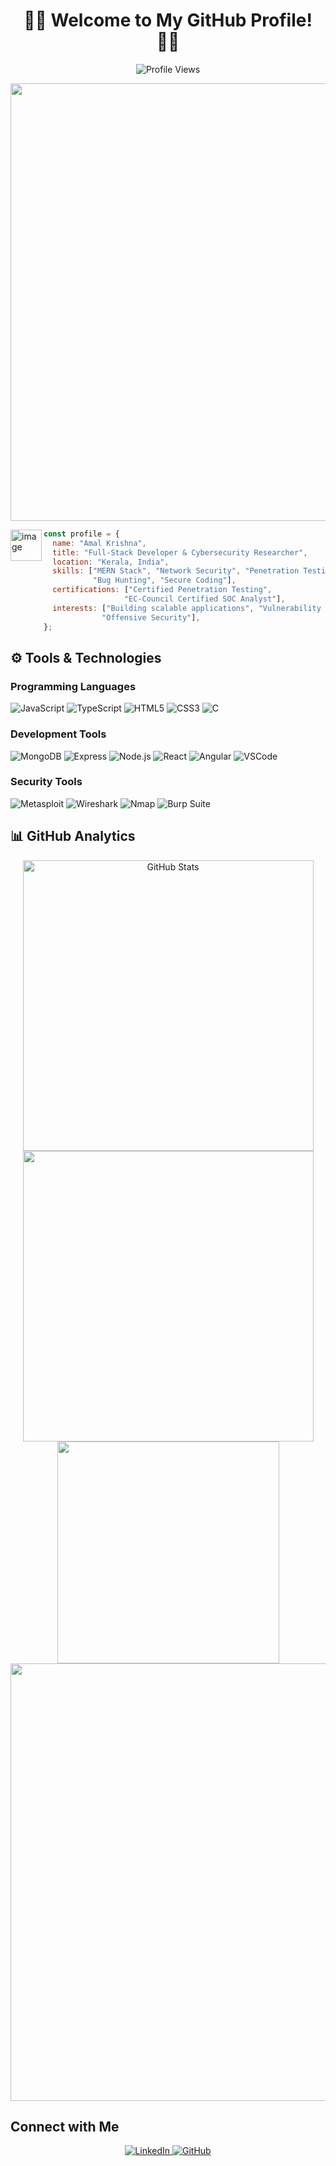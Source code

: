 <div align="center">
  <h1>👨‍💻 Welcome to My GitHub Profile! 👨‍💻</h1>
  <p><img src="https://komarev.com/ghpvc/?username=C00LPIXER&color=red" alt="Profile Views"></p>
</div>
<p align="center">
  <img src="https://github-profile-summary-cards.vercel.app/api/cards/profile-details?username=C00LPIXER&theme=github_dark&hide_border=true&title_color=FF0000&text_color=FF0000&border_color=FF0000" width="700"/>  
</p>

<img src="https://avatars.githubusercontent.com/u/170101755?v=4" align="left" width="50" height="50" alt="image"/>

```javascript
const profile = {
  name: "Amal Krishna",
  title: "Full-Stack Developer & Cybersecurity Researcher",
  location: "Kerala, India",
  skills: ["MERN Stack", "Network Security", "Penetration Testing", 
           "Bug Hunting", "Secure Coding"],
  certifications: ["Certified Penetration Testing", 
                  "EC-Council Certified SOC Analyst"],
  interests: ["Building scalable applications", "Vulnerability discovery", 
             "Offensive Security"],
};
```

## ⚙️ Tools & Technologies

### Programming Languages
![JavaScript](https://img.shields.io/badge/-JavaScript-333?style=flat&logo=javascript)
![TypeScript](https://img.shields.io/badge/-TypeScript-333?style=flat&logo=typescript)
![HTML5](https://img.shields.io/badge/-HTML5-333?style=flat&logo=html5)
![CSS3](https://img.shields.io/badge/-CSS3-333?style=flat&logo=css3)
![C](https://img.shields.io/badge/-C-333?style=flat&logo=c)

### Development Tools
![MongoDB](https://img.shields.io/badge/-MongoDB-333?style=flat&logo=mongodb)
![Express](https://img.shields.io/badge/-Express.js-333?style=flat&logo=express)
![Node.js](https://img.shields.io/badge/-Node.js-333?style=flat&logo=node.js)
![React](https://img.shields.io/badge/-React-333?style=flat&logo=react)
![Angular](https://img.shields.io/badge/-Angular-333?style=flat&logo=angular)
![VSCode](https://img.shields.io/badge/-VSCode-333?style=flat&logo=visual-studio-code)

### Security Tools
![Metasploit](https://img.shields.io/badge/-Metasploit-333?style=flat&logo=metasploit)
![Wireshark](https://img.shields.io/badge/-Wireshark-333?style=flat&logo=wireshark)
![Nmap](https://img.shields.io/badge/-Nmap-333?style=flat&logo=nmap)
![Burp Suite](https://img.shields.io/badge/-Burp%20Suite-333?style=flat&logo=burp-suite)

## 📊 GitHub Analytics

<div align="center">
  <img src="https://github-readme-stats.vercel.app/api?username=C00LPIXER&show_icons=true&count_private=true&hide_border=true&title_color=FF0000&icon_color=FF0000&text_color=FF0000&bg_color=0D1117" alt="GitHub Stats" width="465"/>
  
  <img src="https://github-readme-streak-stats.herokuapp.com/?user=C00LPIXER&stroke=FF0000&background=0D1117&ring=FF0000&fire=FF0000&currStreakNum=FF0000&currStreakLabel=FF0000&sideNums=FF0000&sideLabels=FF0000&dates=FF0000&hide_border=true" width="465"/>
  
  <img src="https://github-readme-stats.vercel.app/api/top-langs/?username=C00LPIXER&layout=compact&hide_border=true&title_color=FF0000&text_color=FF0000&bg_color=0D1117" width="355"/>

  <img src="https://github-readme-activity-graph.vercel.app/graph?username=C00LPIXER&bg_color=0D1117&color=FF0000&line=FF0000&point=FF0000&area=true&hide_border=true" width="700"/>
</div>

## Connect with Me
<div align="center">
  <a href="https://www.linkedin.com/in/amalkrishanp">
    <img src="https://img.shields.io/badge/-LinkedIn-333?style=flat&logo=linkedin" alt="LinkedIn">
  </a>
  <a href="https://github.com/C00LPIXER">
    <img src="https://img.shields.io/badge/-GitHub-333?style=flat&logo=github" alt="GitHub">
  </a>
</div>
